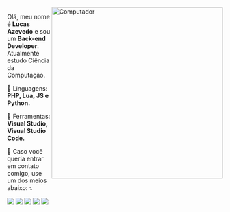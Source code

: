 <img src="https://raw.githubusercontent.com/MicaelliMedeiros/micaellimedeiros/master/image/computer-illustration.png" min-width="400px" max-width="400px" width="400px" align="right" alt="Computador">

<p align="left"> 
  Olá, meu nome é <b>Lucas Azevedo</b> e sou um <b>Back-end Developer</b>.
  Atualmente estudo Ciência da Computação.
</p>

<p align="left">
  🦄 Linguagens: <strong>PHP, Lua, JS e Python.</strong>
</p>

<p align="left">
  💼 Ferramentas: <strong>Visual Studio, Visual Studio Code.</strong>
</p>

<p align="left">
  💌 Caso você queria entrar em contato comigo, use um dos meios abaixo: ⤵️
</p>

<p align="left">
  <a href="wypalaczrun@gmail.com" alt="Gmail">
  <img src="https://img.shields.io/badge/-Gmail-FF0000?style=flat-square&labelColor=FF0000&logo=gmail&logoColor=white&link=wypalaczrun@gmail.com" /></a>

  <a href="https://www.linkedin.com/in/lucas-eichner-5b18b3203/" alt="Linkedin">
  <img src="https://img.shields.io/badge/-Linkedin-0e76a8?style=flat-square&logo=Linkedin&logoColor=white&link=lucas-eichner-5b18b3203" /></a>

  <a href="#" alt="WhatsApp">
  <img src="https://img.shields.io/badge/-WhatsApp-25d366?style=flat-square&labelColor=25d366&logo=whatsapp&logoColor=white&link=API-DO-SEU-WHATSAPP"/></a>

  <a href="https://www.facebook.com/lcs.eichner/" alt="Facebook">
  <img src="https://img.shields.io/badge/-Facebook-3b5998?style=flat-square&labelColor=3b5998&logo=facebook&logoColor=white&link=lcs.eichner"/></a>

  <a href="https://www.instagram.com/eichnerlucas/" alt="Instagram">
  <img src="https://img.shields.io/badge/-Instagram-DF0174?style=flat-square&labelColor=DF0174&logo=instagram&logoColor=white&link=eichnerlucas"/></a>
</p>  
